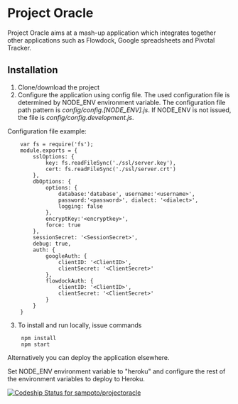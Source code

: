 Project Oracle
============

Project Oracle aims at a mash-up application which integrates together other applications such as Flowdock, Google spreadsheets and Pivotal Tracker.

Installation
------------
1. Clone/download the project
2. Configure the application using config file.
The used configuration file is determined by NODE_ENV environment variable. The configuration file path pattern is *config/config.[NODE_ENV].js*.
If NODE_ENV is not issued, the file is *config/config.development.js*.

 Configuration file example:

        var fs = require('fs');
        module.exports = {
			sslOptions: {
				key: fs.readFileSync('./ssl/server.key'),
				cert: fs.readFileSync('./ssl/server.crt')
			},
			dbOptions: {
				options: {
					database:'database', username:'<username>', 
					password:'<password>', dialect: '<dialect>', 
					logging: false
				},
				encryptKey:'<encryptkey>',
				force: true
		    },
			sessionSecret: '<SessionSecret>',
			debug: true,
			auth: {
				googleAuth: {
					clientID: '<ClientID>',
					clientSecret: '<ClientSecret>'
				},
				flowdockAuth: {
					clientID: '<ClientID>',
					clientSecret: '<ClientSecret>'
				}
			}
        }
3. To install and run locally, issue commands

        npm install
        npm start
Alternatively you can deploy the application elsewhere.

Set NODE_ENV environment variable to "heroku" and configure the rest of the environment variables to deploy to Heroku.

[ ![Codeship Status for sampoto/projectoracle](https://www.codeship.io/projects/fc206f70-1ee3-0132-e461-5e9ca203bed1/status)](https://www.codeship.io/projects/35583)
